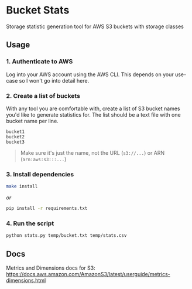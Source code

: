 # Bucket Stats

Storage statistic generation tool for AWS S3 buckets with storage classes

## Usage

### 1. Authenticate to AWS

Log into your AWS account using the AWS CLI. This depends on your use-case so I won't go into detail here.

### 2. Create a list of buckets

With any tool you are comfortable with, create a list of S3 bucket names you'd like to generate statistics for. The list should be a text file with one bucket name per line.

```
bucket1
bucket2
bucket3
```

> Make sure it's just the name, not the URL (`s3://...`) or ARN (`arn:aws:s3:::...`)

### 3. Install dependencies

```bash
make install
```

*or*

```bash
pip install -r requirements.txt
```

### 4. Run the script

```bash
python stats.py temp/bucket.txt temp/stats.csv
```

## Docs

Metrics and Dimensions docs for S3: https://docs.aws.amazon.com/AmazonS3/latest/userguide/metrics-dimensions.html
